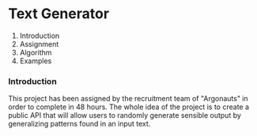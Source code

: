 # Text Generator

1. Introduction
2. Assignment
3. Algorithm
4. Examples


### Introduction

This project has been assigned by the recruitment team of "Argonauts" in order to complete in 48 hours. The whole idea of the project is to create a public API that will allow users to randomly generate sensible output by generalizing patterns found in an input text.
